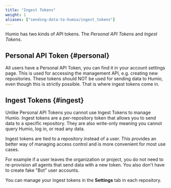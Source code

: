 ```yaml
---
title: "Ingest Tokens"
weight: 1
aliases: ["sending-data-to-humio/ingest_tokens"]
---
```


Humio has two kinds of API tokens. The _Personal API Tokens_ and _Ingest Tokens_.

## Personal API Token {#personal}

All users have a Personal API Token, you can find it in your account settings page.
This is used for accessing the management API, e.g. creating new repositories.
These tokens should NOT be used for sending data to Humio, even though this is strictly
possible. That is where ingest tokens come in.


## Ingest Tokens {#ingest}

Unlike Personal API Tokens you cannot use Ingest Tokens to manage Humio.
Ingest tokens are a per-repository token that allows you to send data to a specific repository.
They are also write-only meaning you cannot query Humio, log in, or read any data.

Ingest tokens are tied to a repository instead of a user. This provides an
better way of managing access control and is more convenient for most use cases.

For example if a user leaves the organization or project, you do not need to
re-provision all agents that send data with a new token. You also don't have to
create fake "Bot" user accounts.

You can manage your ingest tokens in the **Settings** tab in each repository.
